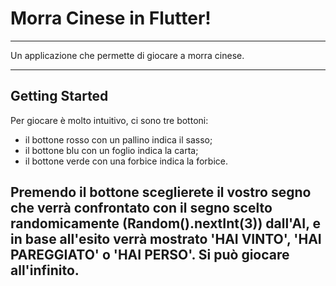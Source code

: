 # Morra Cinese in Flutter!
----

Un applicazione che permette di giocare a morra cinese.

----

## Getting Started

Per giocare è molto intuitivo, ci sono tre bottoni:
- il bottone rosso con un pallino indica il sasso;
- il bottone blu con un foglio indica la carta;
- il bottone verde con una forbice indica la forbice.

Premendo il bottone sceglierete il vostro segno che verrà 
confrontato con il segno scelto randomicamente (Random().nextInt(3)) 
dall'AI, e in base all'esito verrà mostrato 'HAI VINTO', 'HAI PAREGGIATO'
o 'HAI PERSO'. Si può giocare all'infinito.
--------------------------